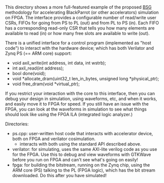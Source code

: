 This directory shows a more full-featured example of the proposed [BSG](http://bsg.ai) methodology for accelerating BlackParrot (or other accelerators) simulation on FPGA.  The interface provides a configurable number of read/write user CSRs, FIFOs for going from PS to PL (out) and from PL to PS (in). Each FIFO has a corresponding read-only CSR that tells you how many elements are available to read (in) or how many free slots are available to write (out).

There is a unified interface for a control program (implemented as "host code") to interact with the hardware device; which has both Verilator and Zynq PS (== ARM core) support:

- void axil_write(int address, int data, int wstrb);
- int axil_read(int address);
- bool done(void);
- void *allocate_dram(uint32_t len_in_bytes, unsigned long *physical_ptr);
- void free_dram(void *virtual_ptr);

If you restrict your interaction with the core to this interface, then you can debug your design in simulation, using waveforms, etc, and when it works, and easily move it to FPGA for speed. If you still have an issue with the FPGA, you can look at the waveforms in simulation to see what things should look like using the FPGA ILA (integrated logic analyzer.)

Directories:

- ps.cpp: user-written host code that interacts with accelerator device, both on FPGA and verilator cosimulation. 
  - interacts with both using the standard API described above.
- verilator: for simulating, uses the same AXI-lite verilog code as you use for the FPGA. Use this to debug and view waveforms with GTKWave before you run on FPGA and can't see what's going on easily!
- fpga: for building the bitstream, running on the Zynq chip, using the ARM core (PS) talking to the PL (FPGA logic), which has the bit stream downloaded. Do this after you have simulated!
